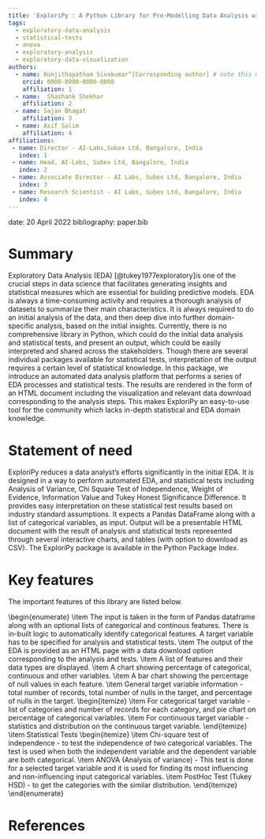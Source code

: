 ```yaml
---
title: 'ExploriPy : A Python Library for Pre-Modelling Data Analysis with EDA and Statistical Tests'
tags:
  - exploratory-data-analysis
  - statistical-tests
  - anova
  - exploratory-analysis
  - exploratory-data-visualization
authors:
  - name: Kunjithapatham Sivakumar^[Corresponding author] # note this makes a footnote saying 'Co-first author'
    orcid: 0000-0000-0000-0000
    affiliation: 1 
  - name:  Shashank Shekhar
    affiliation: 2
  - name: Sajan Bhagat
    affiliation: 3
  - name: Asif Salim
    affiliation: 4
affiliations:
 - name: Director - AI-Labs,Subex Ltd, Bangalore, India
   index: 1
 - name: Head, AI-Labs, Subex Ltd, Bangalore, India
   index: 2
 - name: Associate Director - AI Labs, Subex Ltd, Bangalore, India
   index: 3
 - name: Research Scientist - AI Labs, Subex Ltd, Bangalore, India
   index: 4
---
```

date: 20 April 2022
bibliography: paper.bib

# Summary

Exploratory Data Analysis (EDA) [@tukey1977exploratory]is one of the crucial steps in data science that facilitates generating insights and statistical measures which are essential for building predictive models. EDA is always a time-consuming activity and requires a thorough analysis of datasets to summarize their main characteristics. It is always required to do an initial analysis of the data, and then deep dive into further domain-specific analysis, based on the initial insights. Currently, there is no comprehensive library in Python, which could do the initial data analysis and statistical tests, and present an output, which could be easily interpreted and shared across the stakeholders. Though there are several individual packages available for statistical tests, interpretation of the output requires a certain level of statistical knowledge. In this package, we introduce an automated data analysis platform that performs a series of EDA processes and statistical tests. The results are rendered in the form of an HTML document including the visualization and relevant data download corresponding to the analysis steps. This makes ExploriPy an easy-to-use tool for the community which lacks in-depth statistical and EDA domain knowledge.

# Statement of need

ExploriPy reduces a data analyst’s efforts significantly in the initial EDA. It is designed in a way to perform automated EDA, and statistical tests including Analysis of Variance, Chi Square Test of Independence, Weight of Evidence, Information Value and Tukey Honest Significance Difference. It provides easy interpretation on these statistical test results based on industry standard assumptions. It expects a Pandas DataFrame along with a list of categorical variables, as input. Output will be a presentable HTML document with the result of analysis and statistical tests represented through several interactive charts, and tables (with option to download as CSV). The ExploriPy package is available in the Python Package Index.

# Key features

The important features of this library are listed below.

\begin{enumerate}
\item The input is taken in the form of Pandas dataframe along with an optional lists of categorical and continous features. There is in-built logic to automatically identify categorical features. A target variable has to be specified for analysis and statistical tests.
\item The output of the EDA is provided as an HTML page with a data download option corresponding to the analysis and tests.
\item A list of features and their data types are displayed.
\item A chart showing percentage of categorical, continuous and other variables.
\item A bar chart showing the percentage of null values in each feature.
\item General target variable information - total number of records, total number of nulls in the target, and percentage of nulls in the target. 
\begin{itemize}
\item For categorical target variable - list of categories and number of records for each category, and pie chart on percentage of categorical variables.
\item For continuous target variable - statistics and distribution on the continuous target variable.
\end{itemize}
\item Statistical Tests
\begin{itemize}
\item Chi-square test of independence - to test the independence of two categorical variables. The test is used when both the independent variable and the dependent variable are both categorical. 
\item ANOVA (Analysis of variance) - This test is done for a selected target variable and it is used for finding its most influencing and non-influencing input categorical variables.
\item PostHoc Test (Tukey HSD) - to get the categories with the similar distribution.
\end{itemize}
\end{enumerate}

# References
